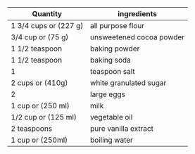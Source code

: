 Quantity| ingredients
--------| ----------- 
1 3/4 cups or (227 g) |  all purpose flour
3/4 cup or (75 g) | unsweetened cocoa powder
1 1/2 teaspoon | baking powder
1 1/2 teaspoon | baking soda 
1 | teaspoon salt
2 cups or (410g) | white granulated sugar
2 | large eggs
1 cup or (250 ml) | milk
1/2 cup or (125 ml)| vegetable oil
2 teaspoons | pure vanilla extract
1 cup or (250ml) | boiling water
